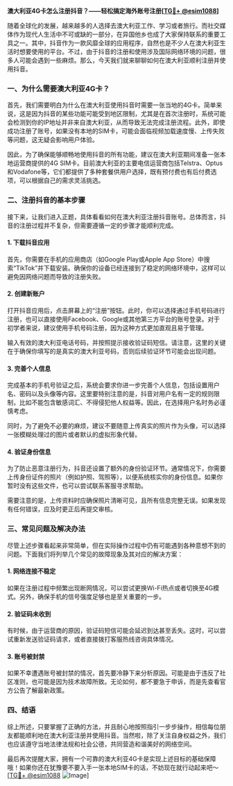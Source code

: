 **澳大利亚4G卡怎么注册抖音？——轻松搞定海外账号注册[[TG💪+ @esim1088](https://t.me/s/esim1088)]**

随着全球化的发展，越来越多的人选择去澳大利亚工作、学习或者旅行。而社交媒体作为现代人生活中不可或缺的一部分，在异国他乡也成了大家保持联系的重要工具之一。其中，抖音作为一款风靡全球的应用程序，自然也是不少人在澳大利亚生活时想要使用的平台。不过，由于抖音的注册和使用涉及国际网络环境的问题，很多人可能会遇到一些麻烦。那么，今天我们就来聊聊如何在澳大利亚顺利注册并使用抖音。

### 一、为什么需要澳大利亚4G卡？

首先，我们需要明白为什么在澳大利亚使用抖音时需要一张当地的4G卡。简单来说，这是因为抖音的某些功能可能受到地区限制，尤其是在首次注册时，系统可能会检测到你的IP地址并非来自澳大利亚，从而导致无法完成注册流程。此外，即使成功注册了账号，如果没有本地的SIM卡，可能会面临视频加载速度慢、上传失败等问题，这无疑会影响用户体验。

因此，为了确保能够顺畅地使用抖音的所有功能，建议在澳大利亚期间准备一张本地运营商提供的4G SIM卡。目前澳大利亚的主要电信运营商包括Telstra、Optus和Vodafone等，它们都提供了多种套餐供用户选择，既有预付费也有后付费选项，可以根据自己的需求灵活挑选。

### 二、注册抖音的基本步骤

接下来，让我们进入正题，具体看看如何在澳大利亚注册抖音账号。总体而言，抖音的注册过程并不复杂，但需要遵循一定的步骤才能顺利完成。

#### 1. 下载抖音应用

首先，你需要在手机的应用商店（如Google Play或Apple App Store）中搜索“TikTok”并下载安装。确保你的设备已经连接到了稳定的网络环境中，这样可以避免因网络问题而导致的注册失败。

#### 2. 创建新账户

打开抖音应用后，点击屏幕上的“注册”按钮。此时，你可以选择通过手机号码进行注册，也可以直接使用Facebook、Google或其他第三方平台的账号登录。对于初学者来说，建议使用手机号码注册，因为这种方式更加直观且易于管理。

输入有效的澳大利亚电话号码，并按照提示接收验证码短信。请注意，这里的关键在于确保你填写的是真实的澳大利亚号码，否则后续验证环节可能会出现问题。

#### 3. 完善个人信息

完成基本的手机号验证之后，系统会要求你进一步完善个人信息，包括设置用户名、密码以及头像等内容。这里要特别注意的是，抖音对用户名有一定的规则限制，比如不能包含敏感词汇、不得侵犯他人权益等。因此，在选择用户名时务必谨慎考虑。

同时，为了避免不必要的麻烦，建议不要随意上传真实的照片作为头像，可以选择一张模糊处理过的图片或者默认的虚拟形象代替。

#### 4. 验证身份信息

为了防止恶意注册行为，抖音还设置了额外的身份验证环节。通常情况下，你需要上传身份证件的照片（例如护照、驾照等），以便系统核实你的身份信息。如果你暂时没有这些文件，也可以尝试联系客服寻求帮助。

需要注意的是，上传资料时应确保照片清晰可见，且所有信息完整无误。如果发现有任何错误，应及时更正后再提交审核。

### 三、常见问题及解决办法

尽管上述步骤看起来非常简单，但在实际操作过程中仍有可能遇到各种意想不到的问题。下面我们将列举几个常见的故障现象及其对应的解决方案：

#### 1. 网络连接不稳定

如果在注册过程中频繁出现断网情况，可以尝试更换Wi-Fi热点或者切换至4G模式。另外，确保手机的信号强度足够也是至关重要的一步。

#### 2. 验证码未收到

有时候，由于运营商的原因，验证码短信可能会延迟到达甚至丢失。这时，可以尝试重新发送验证码请求，或者直接拨打客服热线咨询具体情况。

#### 3. 账号被封禁

如果不幸遭遇账号被封禁的情况，首先要冷静下来分析原因。可能是由于违反了社区准则，也可能是因为技术故障所致。无论如何，都不要急于申诉，而是先查看官方公告了解最新政策。

### 四、结语

综上所述，只要掌握了正确的方法，并且耐心地按照指引一步步操作，相信每位朋友都能顺利地在澳大利亚注册并使用抖音。当然啦，除了关注自身权益之外，我们也应该遵守当地法律法规和社会公德，共同营造和谐美好的网络空间。

最后再次提醒大家，拥有一个可靠的澳大利亚4G卡是实现上述目标的基础保障哦！如果你还在犹豫要不要入手一张本地SIM卡的话，不妨现在就行动起来吧～ [[TG💪+ @esim1088](https://t.me/s/esim1088) ![Image](https://i.postimg.cc/4NQfJmqS/Snipaste-2025-05-13-00-14-12.png)]